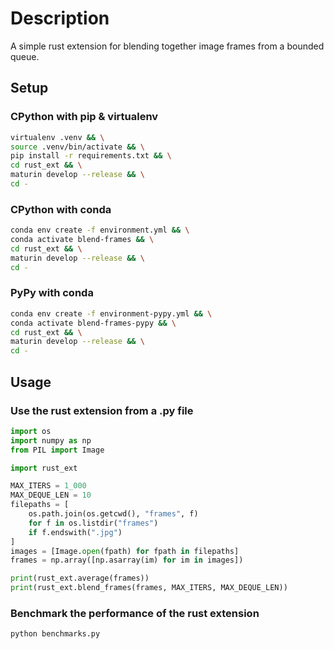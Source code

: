 # Description

A simple rust extension for blending together image frames from a bounded queue.

## Setup

### CPython with pip & virtualenv

```bash
virtualenv .venv && \
source .venv/bin/activate && \
pip install -r requirements.txt && \
cd rust_ext && \
maturin develop --release && \
cd -
```

### CPython with conda

```bash
conda env create -f environment.yml && \
conda activate blend-frames && \
cd rust_ext && \
maturin develop --release && \
cd -
```

### PyPy with conda

```bash
conda env create -f environment-pypy.yml && \
conda activate blend-frames-pypy && \
cd rust_ext && \
maturin develop --release && \
cd -
```

## Usage

### Use the rust extension from a .py file

```python
import os
import numpy as np
from PIL import Image

import rust_ext

MAX_ITERS = 1_000
MAX_DEQUE_LEN = 10
filepaths = [
    os.path.join(os.getcwd(), "frames", f)
    for f in os.listdir("frames")
    if f.endswith(".jpg")
]
images = [Image.open(fpath) for fpath in filepaths]
frames = np.array([np.asarray(im) for im in images])

print(rust_ext.average(frames))
print(rust_ext.blend_frames(frames, MAX_ITERS, MAX_DEQUE_LEN))
```

### Benchmark the performance of the rust extension

```bash
python benchmarks.py
```
